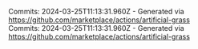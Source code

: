 Commits: 2024-03-25T11:13:31.960Z - Generated via https://github.com/marketplace/actions/artificial-grass
<br>
Commits: 2024-03-25T11:13:31.960Z - Generated via https://github.com/marketplace/actions/artificial-grass
<br>
